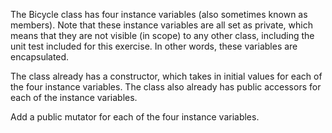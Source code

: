 The Bicycle class has four instance variables (also sometimes known as members). Note that these instance variables are all set as private, which means that they are not visible (in scope) to any other class, including the unit test included for this exercise. In other words, these variables are encapsulated.

The class already has a constructor, which takes in initial values for each of the four instance variables. The class also already has public accessors for each of the instance variables.

Add a public mutator for each of the four instance variables.